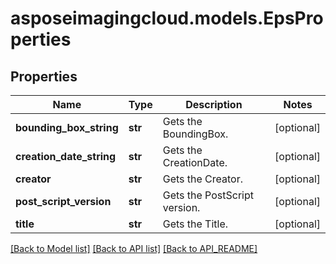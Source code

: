 # asposeimagingcloud.models.EpsProperties

## Properties
Name | Type | Description | Notes
------------ | ------------- | ------------- | -------------
**bounding_box_string** | **str** | Gets the BoundingBox. | [optional] 
**creation_date_string** | **str** | Gets the CreationDate. | [optional] 
**creator** | **str** | Gets the Creator. | [optional] 
**post_script_version** | **str** | Gets the PostScript version. | [optional] 
**title** | **str** | Gets the Title. | [optional] 

[[Back to Model list]](API_README.md#documentation-for-models) [[Back to API list]](API_README.md#documentation-for-api-endpoints) [[Back to API_README]](API_README.md)


